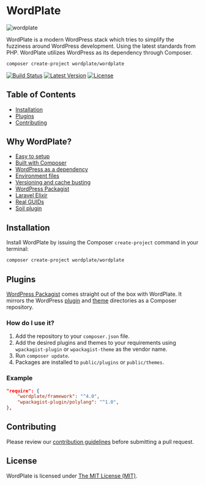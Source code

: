 WordPlate
=========

![wordplate](https://cloud.githubusercontent.com/assets/499192/13548328/22cb8d6c-e2ee-11e5-8adf-33c8184181b1.jpg)

WordPlate is a modern WordPress stack which tries to simplify the fuzziness around WordPress development. Using the latest standards from PHP. WordPlate utilizes WordPress as its dependency through Composer.

```bash
composer create-project wordplate/wordplate
```

[![Build Status](https://img.shields.io/travis/wordplate/framework/master.svg?style=flat)](https://travis-ci.org/wordplate/framework)
[![Latest Version](https://img.shields.io/github/release/wordplate/wordplate.svg?style=flat)](https://github.com/wordplate/wordplate/releases)
[![License](https://img.shields.io/packagist/l/wordplate/wordplate.svg?style=flat)](https://packagist.org/packages/wordplate/wordplate)

## Table of Contents

- [Installation](#installation)
- [Plugins](#plugins)
- [Contributing](#contributing)

## Why WordPlate?

- [Easy to setup](#installation)
- [Built with Composer](https://getcomposer.org/)
- [WordPress as a dependency](composer.json)
- [Environment files](https://github.com/vlucas/phpdotenv)
- [Versioning and cache busting](https://laravel.com/docs/elixir#versioning-and-cache-busting)
- [WordPress Packagist](https://wpackagist.org/)
- [Laravel Elixir](https://laravel.com/docs/elixir)
- [Real GUIDs](https://github.com/wordplate/uuid)
- [Soil plugin](https://roots.io/plugins/soil/)

## Installation

Install WordPlate by issuing the Composer `create-project` command in your terminal:

```bash
composer create-project wordplate/wordplate
```

## Plugins

[WordPress Packagist](https://wpackagist.org/) comes straight out of the box with WordPlate. It mirrors the WordPress [plugin](https://plugins.svn.wordpress.org/) and [theme](https://themes.svn.wordpress.org/) directories as a Composer repository.

### How do I use it?

1. Add the repository to your `composer.json` file.
1. Add the desired plugins and themes to your requirements using `wpackagist-plugin` or `wpackagist-theme` as the vendor name.
1. Run `composer update`.
1. Packages are installed to `public/plugins` or `public/themes`.

### Example
```json
"require": {
    "wordplate/framework": "^4.0",
    "wpackagist-plugin/polylang": "^1.0",
},
```

## Contributing

Please review our [contribution guidelines](https://github.com/wordplate/framework/blob/master/CONTRIBUTING.md) before submitting a pull request.

## License

WordPlate is licensed under [The MIT License (MIT)](LICENSE).
